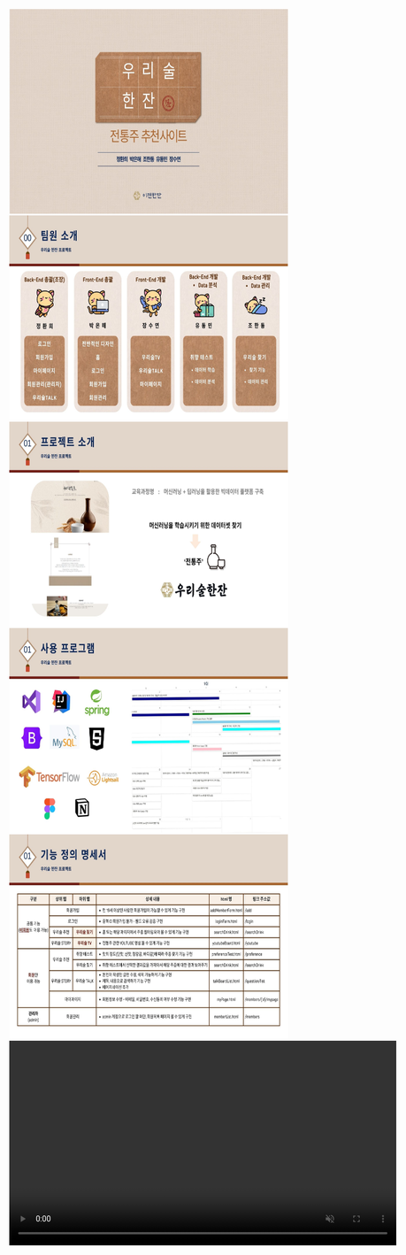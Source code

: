 <img src="img_pptx/1.jpg" width="700" height="370">
<img src="img_pptx/2.jpg" width="700" height="370">
<img src="img_pptx/4.jpg" width="700" height="370">
<img src="img_pptx/5.jpg" width="700" height="370">
<img src="img_pptx/6.jpg" width="700" height="370">

<video width="700" height="370" autoplay loop muted>
  <source src="https://github.com/hahhahhee/ezenOneshot/tree/main/video_part/home_pc.mp4" type="video/mp4">
  Your browser does not support the video tag.
</video>
